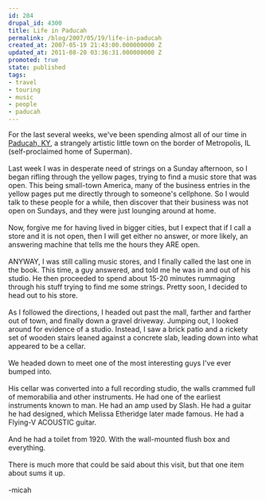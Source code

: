 ```yaml
---
id: 284
drupal_id: 4300
title: Life in Paducah
permalink: /blog/2007/05/19/life-in-paducah
created_at: 2007-05-19 21:43:00.000000000 Z
updated_at: 2011-08-20 03:36:31.000000000 Z
promoted: true
state: published
tags:
- travel
- touring
- music
- people
- paducah
---
```

For the last several weeks, we've been spending almost all of our time in <a href="http://www.reddingbrothers.com/content/view/195/97/">Paducah, KY</a>, a strangely artistic little town on the border of Metropolis, IL (self-proclaimed home of Superman).<br /><br />Last week I was in desperate need of strings on a Sunday afternoon, so I began rifling through the yellow pages, trying to find a music store that was open. This being small-town America, many of the business entries in the yellow pages put me directly through to someone's cellphone. So I would talk to these people for a while, then discover that their business was not open on Sundays, and they were just lounging around at home.<br /><br />Now, forgive me for having lived in bigger cities, but I expect that if I call a store and it is not open, then I will get either no answer, or more likely, an answering machine that tells me the hours they ARE open.<br /><br />ANYWAY, I was still calling music stores, and I finally called the last one in the book. This time, a guy answered, and told me he was in and out of his studio. He then proceeded to spend about 15-20 minutes rummaging through his stuff trying to find me some strings. Pretty soon, I decided to head out to his store.<br /><br />As I followed the directions, I headed out past the mall, farther and farther out of town, and finally down a gravel driveway. Jumping out, I looked around for evidence of a studio. Instead, I saw a brick patio and a rickety set of wooden stairs leaned against a concrete slab, leading down into what appeared to be a cellar.<br /><br />We headed down to meet one of the most interesting guys I've ever bumped into.<br /><br />His cellar was converted into a full recording studio, the walls crammed full of memorabilia and other instruments. He had one of the earliest instruments known to man. He had an amp used by Slash. He had a guitar he had designed, which Melissa Etheridge later made famous. He had a Flying-V ACOUSTIC guitar.<br /><br />And he had a toilet from 1920. With the wall-mounted flush box and everything.<br /><br />There is much more that could be said about this visit, but that one item about sums it up.<br /><br />-micah
